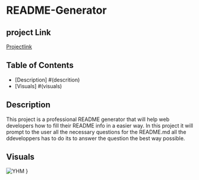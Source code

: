 # README-Generator


## project Link

[Projectlink]()

## Table of Contents
- [Description] #(descrition)
- [Visuals] #(visuals)

## Description
This project is a professional README generator that will help web developers how to fill their README info in a easier way.
In this project it will prompt to the user all the necessary questions for the README.md
all the ddeveloppers has to do its to answer the question the best way possible.

## Visuals
![YHM](./assets/images/Portfolio.png)
        }